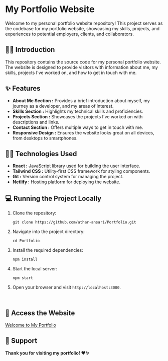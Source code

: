 # My Portfolio Website

Welcome to my personal portfolio website repository! This project serves as the codebase for my portfolio website, showcasing my skills, projects, and experiences to potential employers, clients, and collaborators.


## 🧑‍🎓 Introduction

This repository contains the source code for my personal portfolio website. The website is designed to provide visitors with information about me, my skills, projects I've worked on, and how to get in touch with me.

## ✨ Features

- **About Me Section :**  Provides a brief introduction about myself, my journey as a developer, and my areas of interest.
- **Skills Section :** Highlights my technical skills and proficiencies.
- **Projects Section :** Showcases the projects I've worked on with descriptions and links.
- **Contact Section :** Offers multiple ways to get in touch with me.
- **Responsive Design :** Ensures the website looks great on all devices, from desktops to smartphones.

## 🧑‍💻 Technologies Used

- **React :**  JavaScript library used for building the user interface.
- **Tailwind CSS :**  Utility-first CSS framework for styling components.
- **Git :**  Version control system for managing the project.
- **Netlify :**  Hosting platform for deploying the website.


## 💻 Running the Project Locally

1. Clone the repository:
    ```
    git clone https://github.com/athar-ansari/Portfolio.git
    ```
2. Navigate into the project directory:
    ```
    cd Portfolio
    ```
3. Install the required dependencies:
    ```
    npm install
    ```
4. Start the local server:
    ```
    npm start
    ```
5. Open your browser and visit `http://localhost:3000`.
<br>

## 🔗 Access the Website
[Welcome to My Portfolio](https://athar-ansari-portfolio.netlify.app/)
<br>

## 🚀 Support

**Thank you for visiting my portfolio! ❤️✨**
